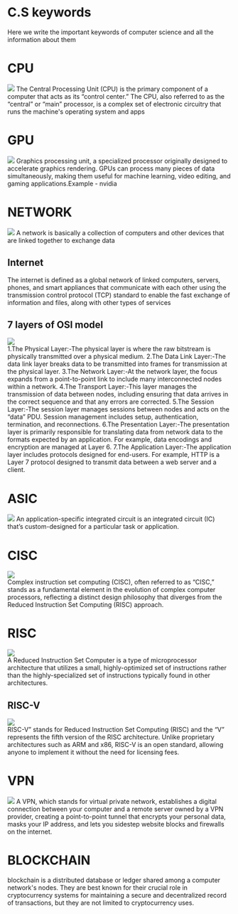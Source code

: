 # C.S keywords 
Here we write the important keywords of computer science and all the information about them 
<br/>
<h1><b>CPU</b></h1>
<img src="https://private-user-images.githubusercontent.com/89329241/365371182-5c3758c5-5634-4607-b694-4b8bb9a3e89d.jpeg?jwt=eyJhbGciOiJIUzI1NiIsInR5cCI6IkpXVCJ9.eyJpc3MiOiJnaXRodWIuY29tIiwiYXVkIjoicmF3LmdpdGh1YnVzZXJjb250ZW50LmNvbSIsImtleSI6ImtleTUiLCJleHAiOjE3MjU3MTUwNTcsIm5iZiI6MTcyNTcxNDc1NywicGF0aCI6Ii84OTMyOTI0MS8zNjUzNzExODItNWMzNzU4YzUtNTYzNC00NjA3LWI2OTQtNGI4YmI5YTNlODlkLmpwZWc_WC1BbXotQWxnb3JpdGhtPUFXUzQtSE1BQy1TSEEyNTYmWC1BbXotQ3JlZGVudGlhbD1BS0lBVkNPRFlMU0E1M1BRSzRaQSUyRjIwMjQwOTA3JTJGdXMtZWFzdC0xJTJGczMlMkZhd3M0X3JlcXVlc3QmWC1BbXotRGF0ZT0yMDI0MDkwN1QxMzEyMzdaJlgtQW16LUV4cGlyZXM9MzAwJlgtQW16LVNpZ25hdHVyZT0wY2M5Zjg5NmYyMWU5NDljMWYyNjI1ZWNhYWU3M2U1NzBkNWUwMzAyYTU4ODA2YWQ1N2EyZDNhODhiOGEzOGFlJlgtQW16LVNpZ25lZEhlYWRlcnM9aG9zdCZhY3Rvcl9pZD0wJmtleV9pZD0wJnJlcG9faWQ9MCJ9.4OPWnqEHNcfj_zjxVWRt54hBtE9zgogrHrZVTCVqvn8">
<body>The Central Processing Unit (CPU) is the primary component of a computer that acts as its “control center.” The CPU, also referred to as the “central” or “main” processor, is a complex set of electronic circuitry that runs the machine's operating system and apps</body>
<h1><b>GPU</b></h1>
<img src="https://github.com/user-attachments/assets/4e2ee8fa-6334-4675-af18-13ee8a5910ea">
<body>Graphics processing unit, a specialized processor originally designed to accelerate graphics rendering. GPUs can process many pieces of data simultaneously, making them useful for machine learning, video editing, and gaming applications.Example - nvidia </body>
<h1><b>NETWORK</b></h1>
<img src="https://github.com/user-attachments/assets/b69d568a-db0e-4295-b2aa-ae097fb6cee2">
A network is basically a collection of computers and other devices that are linked together to exchange data
<h2>Internet</h2>
The internet is defined as a global network of linked computers, servers, phones, and smart appliances that communicate with each other using the transmission control protocol (TCP) standard to enable the fast exchange of information and files, along with other types of services
<h2>7 layers of OSI model</h2>
<img src="https://github.com/user-attachments/assets/08a4d20a-3ad2-4080-8560-8d024cf9d641"><br/>
1.The Physical Layer:-The physical layer is where the raw bitstream is physically transmitted over a physical medium. 
2.The Data Link Layer:-The data link layer breaks data to be transmitted into frames for transmission at the physical layer.
3.The Network Layer:-At the network layer, the focus expands from a point-to-point link to include many interconnected nodes within a network.
4.The Transport Layer:-This layer manages the transmission of data between nodes, including ensuring that data arrives in the correct sequence and that any errors are corrected.
5.The Session Layer:-The session layer manages sessions between nodes and acts on the “data” PDU. Session management includes setup, authentication, termination, and reconnections.
6.The Presentation Layer:-The presentation layer is primarily responsible for translating data from network data to the formats expected by an application. For example, data encodings and encryption are managed at Layer 6.
7.The Application Layer:-The application layer includes protocols designed for end-users. For example, HTTP is a Layer 7 protocol designed to transmit data between a web server and a client.


<h1>ASIC</h1>
<img src="https://github.com/user-attachments/assets/95c2185c-dd0f-4355-848b-5354fd933b96">
An application-specific integrated circuit is an integrated circuit (IC) that’s custom-designed for a particular task or application. 
<h1>CISC</h1>
<img src="https://github.com/user-attachments/assets/1193c4cc-0439-4a5f-92c2-93d4b1e33dd8"><br/>
Complex instruction set computing (CISC), often referred to as “CISC,” stands as a fundamental element in the evolution of complex computer processors, reflecting a distinct design philosophy that diverges from the Reduced Instruction Set Computing (RISC) approach. 
<h1>RISC</h1>
<img src="https://github.com/user-attachments/assets/2254d5a6-4013-4f8f-8290-8bebdd856dd3"><br/>
A Reduced Instruction Set Computer is a type of microprocessor architecture that utilizes a small, highly-optimized set of instructions rather than the highly-specialized set of instructions typically found in other architectures.
<h2>RISC-V</h2>
<img src="https://github.com/user-attachments/assets/02f246b1-6d0e-44a6-a12c-602c17dfd95b"><br/>
RISC-V” stands for Reduced Instruction Set Computing (RISC) and the “V” represents the fifth version of the RISC architecture. Unlike proprietary architectures such as ARM and x86, RISC-V is an open standard, allowing anyone to implement it without the need for licensing fees.
<h1>VPN</h1>
<img src="https://github.com/user-attachments/assets/283cb596-6cfe-4225-817f-bc6a9b5f47d2">
A VPN, which stands for virtual private network, establishes a digital connection between your computer and a remote server owned by a VPN provider, creating a point-to-point tunnel that encrypts your personal data, masks your IP address, and lets you sidestep website blocks and firewalls on the internet.
<h1>BLOCKCHAIN</h1>
blockchain is a distributed database or ledger shared among a computer network's nodes. They are best known for their crucial role in cryptocurrency systems for maintaining a secure and decentralized record of transactions, but they are not limited to cryptocurrency uses.
